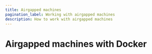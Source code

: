 ```yaml
---
title: Airgapped machines
pagination_label: Working with airgapped machines
description: How to work with airgapped machines
---
```


# Airgapped machines with Docker
